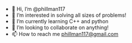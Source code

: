 - 👋 Hi, I’m @phillman117
- 👀 I’m interested in solving all sizes of problems!
- 🌱 I’m currently learning C++ and python
- 💞️ I’m looking to collaborate on anything!
- 📫 How to reach me phillman117@gmail.com

<!---
phillman117/phillman117 is a ✨ special ✨ repository because its `README.md` (this file) appears on your GitHub profile.
You can click the Preview link to take a look at your changes.
--->
